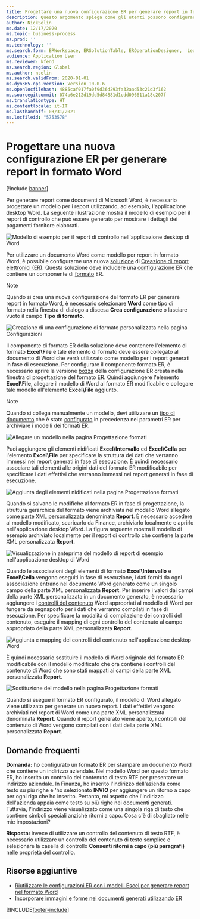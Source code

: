 ```yaml
---
title: Progettare una nuova configurazione ER per generare report in formato Word
description: Questo argomento spiega come gli utenti possono configurare un nuovo formato Creazione di report elettronici (ER) per generare report come documenti di Microsoft Word.
author: NickSelin
ms.date: 12/17/2020
ms.topic: business-process
ms.prod: ''
ms.technology: ''
ms.search.form: ERWorkspace, ERSolutionTable, EROperationDesigner,  LedgerJournalTable, LedgerJournalTransVendPaym
audience: Application User
ms.reviewer: kfend
ms.search.region: Global
ms.author: nselin
ms.search.validFrom: 2020-01-01
ms.dyn365.ops.version: Version 10.0.6
ms.openlocfilehash: 4885caf017fa0f9d36d293fa32aad53c21d3f162
ms.sourcegitcommit: 074b6e212d19dd5d84881d1cdd096611a18c207f
ms.translationtype: HT
ms.contentlocale: it-IT
ms.lasthandoff: 03/31/2021
ms.locfileid: "5753578"
---
```

# <a name="design-a-new-er-configuration-to-generate-reports-in-word-format"></a>Progettare una nuova configurazione ER per generare report in formato Word

[!include [banner](../includes/banner.md)]

Per generare report come documenti di Microsoft Word, è necessario progettare un modello per i report utilizzando, ad esempio, l'applicazione desktop Word. La seguente illustrazione mostra il modello di esempio per il report di controllo che può essere generato per mostrare i dettagli dei pagamenti fornitore elaborati.

![Modello di esempio per il report di controllo nell'applicazione desktop di Word](./media/er-design-configuration-word-image1.png)

Per utilizzare un documento Word come modello per report in formato Word, è possibile configurarne una nuova [soluzione](er-quick-start1-new-solution.md) di [Creazione di report elettronici (ER)](general-electronic-reporting.md). Questa soluzione deve includere una [configurazione](general-electronic-reporting.md#Configuration) ER che contiene un componente di [formato](general-electronic-reporting.md#FormatComponentOutbound) ER.

> [!NOTE]
> Quando si crea una nuova configurazione del formato ER per generare report in formato Word, è necessario selezionare **Word** come tipo di formato nella finestra di dialogo a discesa **Crea configurazione** o lasciare vuoto il campo **Tipo di formato**.

![Creazione di una configurazione di formato personalizzata nella pagina Configurazioni](./media/er-design-configuration-word-image2.gif)

Il componente di formato ER della soluzione deve contenere l'elemento di formato **Excel\\File** e tale elemento di formato deve essere collegato al documento di Word che verrà utilizzato come modello per i report generati in fase di esecuzione. Per configurare il componente formato ER, è necessario aprire la versione [bozza](general-electronic-reporting.md#component-versioning) della configurazione ER creata nella finestra di progettazione del formato ER. Quindi aggiungere l'elemento **Excel\\File**, allegare il modello di Word al formato ER modificabile e collegare tale modello all'elemento **Excel\\File** aggiunto.

> [!NOTE]
> Quando si collega manualmente un modello, devi utilizzare un [tipo di documento](https://docs.microsoft.com/dynamics365/fin-ops-core/fin-ops/organization-administration/configure-document-management#configure-document-types) che è stato [configurato](electronic-reporting-er-configure-parameters.md#parameters-to-manage-documents) in precedenza nei parametri ER per archiviare i modelli dei formati ER.

![Allegare un modello nella pagina Progettazione formati](./media/er-design-configuration-word-image3.gif)

Puoi aggiungere gli elementi nidificati **Excel\\Intervallo** ed **Excel\\Cella** per l'elemento **Excel\\File** per specificare la struttura dei dati che verranno immessi nei report generati in fase di esecuzione. È quindi necessario associare tali elementi alle origini dati del formato ER modificabile per specificare i dati effettivi che verranno immessi nei report generati in fase di esecuzione.

![Aggiunta degli elementi nidificati nella pagina Progettazione formati](./media/er-design-configuration-word-image4.gif)

Quando si salvano le modifiche al formato ER in fase di progettazione, la struttura gerarchica del formato viene archiviata nel modello Word allegato come [parte XML personalizzata](https://docs.microsoft.com/visualstudio/vsto/custom-xml-parts-overview?view=vs-2019) denominata **Report**. È necessario accedere al modello modificato, scaricarlo da Finance, archiviarlo localmente e aprirlo nell'applicazione desktop Word. La figura seguente mostra il modello di esempio archiviato localmente per il report di controllo che contiene la parte XML personalizzata **Report**.

![Visualizzazione in anteprima del modello di report di esempio nell'applicazione desktop di Word](./media/er-design-configuration-word-image5.gif)

Quando le associazioni degli elementi di formato **Excel\\Intervallo** e **Excel\\Cella** vengono eseguiti in fase di esecuzione, i dati forniti da ogni associazione entrano nel documento Word generato come un singolo campo della parte XML personalizzata **Report**. Per inserire i valori dai campi della parte XML personalizzata in un documento generato, è necessario aggiungere i [controlli del contenuto](https://docs.microsoft.com/office/client-developer/word/content-controls-in-word) Word appropriati al modello di Word per fungere da segnaposto per i dati che verranno compilati in fase di esecuzione. Per specificare la modalità di compilazione dei controlli del contenuto, eseguire il mapping di ogni controllo del contenuto al campo appropriato della parte XML personalizzata **Report**.

![Aggiunta e mapping dei controlli del contenuto nell'applicazione desktop Word](./media/er-design-configuration-word-image6.gif)

È quindi necessario sostituire il modello di Word originale del formato ER modificabile con il modello modificato che ora contiene i controlli del contenuto di Word che sono stati mappati ai campi della parte XML personalizzata **Report**.

![Sostituzione del modello nella pagina Progettazione formati](./media/er-design-configuration-word-image7.gif)

Quando si esegue il formato ER configurato, il modello di Word allegato viene utilizzato per generare un nuovo report. I dati effettivi vengono archiviati nel report di Word come una parte XML personalizzata denominata **Report**. Quando il report generato viene aperto, i controlli del contenuto di Word vengono compilati con i dati della parte XML personalizzata **Report**.

## <a name="frequently-asked-questions"></a>Domande frequenti

**Domanda:** ho configurato un formato ER per stampare un documento Word che contiene un indirizzo aziendale. Nel modello Word per questo formato ER, ho inserito un controllo del contenuto di testo RTF per presentare un indirizzo aziendale. In Finanza, ho inserito l'indirizzo dell'azienda come testo su più righe e 'ho selezionato **INVIO** per aggiungere un ritorno a capo per ogni riga che ho inserito. Pertanto, mi aspetto che l'indirizzo dell'azienda appaia come testo su più righe nei documenti generati. Tuttavia, l'indirizzo viene visualizzato come una singola riga di testo che contiene simboli speciali anziché ritorni a capo. Cosa c'è di sbagliato nelle mie impostazioni?

**Risposta:** invece di utilizzare un controllo del contenuto di testo RTF, è necessario utilizzare un controllo del contenuto di testo semplice e selezionare la casella di controllo **Consenti ritorni a capo (più paragrafi)** nelle proprietà del controllo.

## <a name="additional-resources"></a>Risorse aggiuntive

- [Riutilizzare le configurazioni ER con i modelli Escel per generare report nel formato Word](./tasks/er-design-configuration-word-2016-11.md)
- [Incorporare immagini e forme nei documenti generati utilizzando ER](electronic-reporting-embed-images-shapes.md#embed-an-image-in-a-word-document)


[!INCLUDE[footer-include](../../../includes/footer-banner.md)]